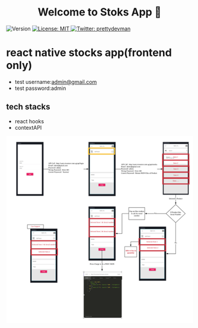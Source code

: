 <h1 align="center">Welcome to Stoks App 👋</h1>
<p>
  <img alt="Version" src="https://img.shields.io/badge/version-1.0.0-blue.svg?cacheSeconds=2592000" />
  <a href="#" target="_blank">
    <img alt="License: MIT" src="https://img.shields.io/badge/License-MIT-yellow.svg" />
  </a>
  <a href="https://twitter.com/prettydevman" target="_blank">
    <img alt="Twitter: prettydevman" src="https://img.shields.io/twitter/follow/prettydevman.svg?style=social" />
  </a>
</p>

# react native stocks app(frontend only)
  * test username:admin@gmail.com
  * test password:admin
## tech stacks
  * react hooks
  * contextAPI
  
![Alt text](diagram.png?raw=true "Title")
